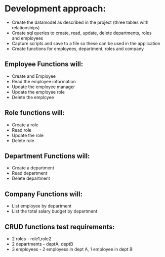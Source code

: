 # Development approach:
* Create the datamodel as described in the project (three tables with relationships)
* Create sql queries to create, read, update, delete departments, roles and employees
* Capture scripts and save to a file so these can be used in the application 
* Create functions for employees, department, roles and company

## Employee Functions will:
* Create and Employee
* Read the employee information
* Update the employee manager
* Update the employee role
* Delete the employee 

## Role functions will:
* Create a role
* Read role
* Update the role
* Delete role

## Department Functions will: 
* Create a department
* Read department
* Delete department

## Company Functions will:
* List employee by department
* List the total salary budget by department

## CRUD functions test requirements:
* 2 roles - role1,role2
* 2 departments - deptA, deptB
* 3 employees - 2 employess in dept A, 1 employee in dept B



 
